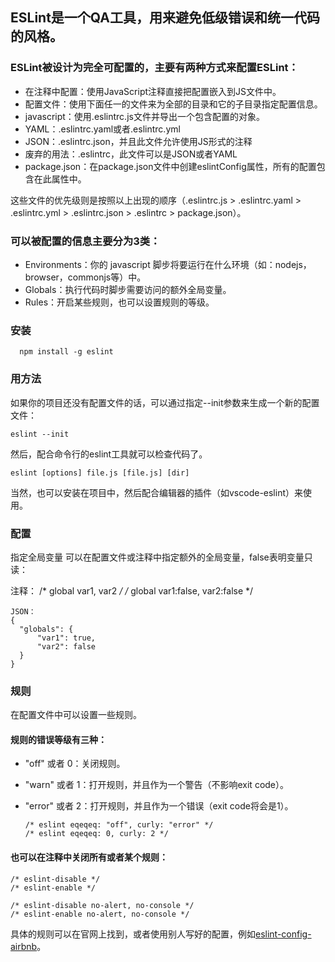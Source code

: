 ## ESLint是一个QA工具，用来避免低级错误和统一代码的风格。

### ESLint被设计为完全可配置的，主要有两种方式来配置ESLint：

- 在注释中配置：使用JavaScript注释直接把配置嵌入到JS文件中。
- 配置文件：使用下面任一的文件来为全部的目录和它的子目录指定配置信息。
- javascript：使用.eslintrc.js文件并导出一个包含配置的对象。
- YAML：.eslintrc.yaml或者.eslintrc.yml
- JSON：.eslintrc.json，并且此文件允许使用JS形式的注释
- 废弃的用法：.eslintrc，此文件可以是JSON或者YAML
- package.json：在package.json文件中创建eslintConfig属性，所有的配置包含在此属性中。

这些文件的优先级则是按照以上出现的顺序（.eslintrc.js > .eslintrc.yaml > .eslintrc.yml > .eslintrc.json > .eslintrc > package.json）。

### 可以被配置的信息主要分为3类：

- Environments：你的 javascript 脚步将要运行在什么环境（如：nodejs，browser，commonjs等）中。
- Globals：执行代码时脚步需要访问的额外全局变量。
- Rules：开启某些规则，也可以设置规则的等级。

### 安装

      npm install -g eslint
    
### 用方法

如果你的项目还没有配置文件的话，可以通过指定--init参数来生成一个新的配置文件：

    eslint --init
    
然后，配合命令行的eslint工具就可以检查代码了。

    eslint [options] file.js [file.js] [dir]
    
当然，也可以安装在项目中，然后配合编辑器的插件（如vscode-eslint）来使用。

### 配置

指定全局变量
可以在配置文件或注释中指定额外的全局变量，false表明变量只读：

注释：
/* global var1, var2 */
/* global var1:false, var2:false */

    JSON：
    {
      "globals": {
          "var1": true,
          "var2": false
      }
    }
    
### 规则

在配置文件中可以设置一些规则。
#### 规则的错误等级有三种：

- "off" 或者 0：关闭规则。
- "warn" 或者 1：打开规则，并且作为一个警告（不影响exit code）。
- "error" 或者 2：打开规则，并且作为一个错误（exit code将会是1）。


      /* eslint eqeqeq: "off", curly: "error" */
      /* eslint eqeqeq: 0, curly: 2 */


#### 也可以在注释中关闭所有或者某个规则：

    /* eslint-disable */
    /* eslint-enable */

    /* eslint-disable no-alert, no-console */
    /* eslint-enable no-alert, no-console */
    
具体的规则可以在官网上找到，或者使用别人写好的配置，例如[eslint-config-airbnb](https://www.npmjs.com/package/eslint-config-airbnb)。
